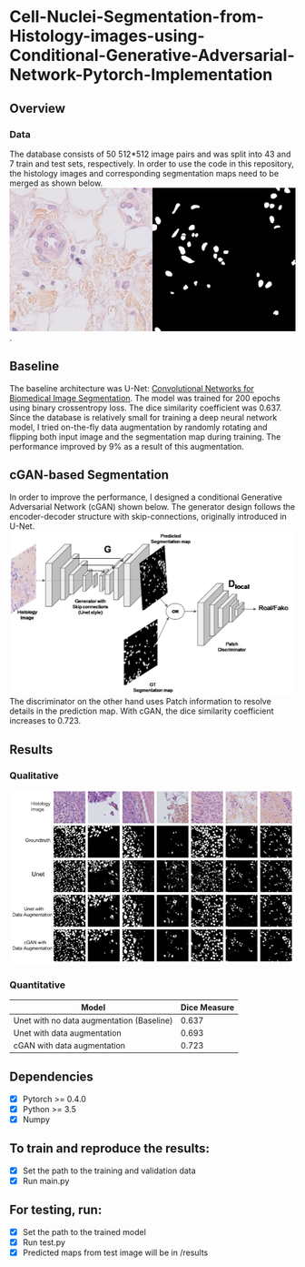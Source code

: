 # Cell-Nuclei-Segmentation-from-Histology-images-using-Conditional-Generative-Adversarial-Network-Pytorch-Implementation
## Overview
### Data
The database consists of 50 512*512 image pairs and was split into 43 and 7 train and test sets, respectively. In order to use the code in this repository, the histology images and corresponding segmentation maps need to be merged as shown below.
![alt text](https://github.com/babajide07/Cell-Nuclei-Segmentation-from-Histology-images-using-Conditional-Generative-Adversarial-Network-/blob/master/Results/Slide_11_11_2.png).

## Baseline
The baseline architecture was U-Net: [Convolutional Networks for Biomedical Image Segmentation](https://lmb.informatik.uni-freiburg.de/people/ronneber/u-net/). The model was trained for 200 epochs using binary crossentropy loss. The dice similarity coefficient was 0.637. Since the database is relatively small for training a deep neural network model, I tried on-the-fly data augmentation by randomly rotating and flipping both input image and the segmentation map during training. The performance improved by 9% as a result of this augmentation.

## cGAN-based Segmentation
In order to improve the performance, I designed a conditional Generative Adversarial Network (cGAN) shown below. The generator design follows the encoder-decoder structure with skip-connections, originally introduced in U-Net. 
![alt text](https://github.com/babajide07/Cell-Nuclei-Segmentation-from-Histology-images-using-Conditional-Generative-Adversarial-Network-/blob/master/Results/gan_image.png)
The discriminator on the other hand uses Patch information to resolve details in the prediction map. With cGAN, the dice similarity coefficient increases to 0.723.
## Results
### Qualitative
![alt text](https://github.com/babajide07/Cell-Nuclei-Segmentation-from-Histology-images-using-Conditional-Generative-Adversarial-Network-/blob/master/Results/results.png)

### Quantitative 
| Model  | Dice Measure |
| ------------- | ------------- |
| Unet with no data augmentation (Baseline) | 0.637  |
|  Unet with data augmentation  | 0.693  |
|  cGAN with data augmentation  | 0.723  |

## Dependencies
 - [x] Pytorch >= 0.4.0
 - [x] Python >= 3.5
 - [x] Numpy 

## To train and reproduce the results:
- [x] Set the path to the training and validation data
- [x] Run main.py

## For testing, run:
- [x] Set the path to the trained model
- [x] Run test.py
- [x] Predicted maps from test image will be in /results
